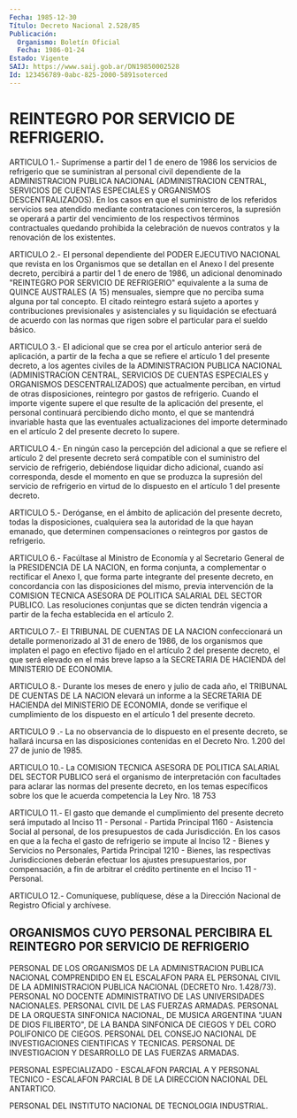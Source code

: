 ```yaml
---
Fecha: 1985-12-30
Título: Decreto Nacional 2.528/85
Publicación:
  Organismo: Boletín Oficial
  Fecha: 1986-01-24
Estado: Vigente
SAIJ: https://www.saij.gob.ar/DN19850002528
Id: 123456789-0abc-825-2000-5891soterced
---
```

# REINTEGRO POR SERVICIO DE REFRIGERIO.

<a id="1"></a>
ARTICULO  1.-  Suprímense  a  partir  del  1  de  enero de 1986 los servicios  de  refrigerio  que  se  suministran  al personal  civil dependiente  de la ADMINISTRACION PUBLICA NACIONAL  (ADMINISTRACION CENTRAL, SERVICIOS DE CUENTAS ESPECIALES y ORGANISMOS DESCENTRALIZADOS).  En  los  casos  en  que  el  suministro  de los referidos   servicios  sea  atendido  mediante  contrataciones  con terceros, la  supresión  se operará a partir del vencimiento de los respectivos  términos  contractuales    quedando    prohibida    la celebración  de nuevos contratos y la renovación de los existentes.

<a id="2"></a>
ARTICULO  2.-  El personal dependiente del PODER EJECUTIVO NACIONAL que revista en los  Organismos  que  se  detallan en el Anexo I del presente decreto, percibirá a partir del 1  de  enero  de  1986, un adicional    denominado  "REINTEGRO  POR  SERVICIO  DE  REFRIGERIO" equivalente a  la  suma  de  QUINCE  AUSTRALES  (A  15)  mensuales, siempre   que  no  perciba  suma  alguna  por  tal  concepto.  El citado  reintegro  estará  sujeto  a  aportes  y  contribuciones previsionales  y  asistenciales  y  su liquidación se efectuará  de acuerdo  con  las  normas que rigen sobre  el  particular  para  el sueldo básico.

<a id="3"></a>
ARTICULO  3.-  El  adicional  que  se crea por el artículo anterior será  de  aplicación, a partir de la fecha  a  que  se  refiere  el artículo 1  del  presente  decreto,  a  los  agentes  civiles de la ADMINISTRACION PUBLICA NACIONAL (ADMINISTRACION CENTRAL,  SERVICIOS DE    CUENTAS    ESPECIALES   y  ORGANISMOS  DESCENTRALIZADOS)  que actualmente perciban, en virtud  de  otras disposiciones, reintegro por gastos de refrigerio.  Cuando el importe vigente supere el que  resulte  de  la aplicación del  presente, el personal continuará percibiendo dicho  monto,  el que se mantendrá invariable hasta que las eventuales actualizaciones  del  importe  determinado  en  el  artículo  2 del presente decreto lo supere.

<a id="4"></a>
ARTICULO  4.-  En  ningún caso la percepción del adicional a que se refiere el artículo  2  del presente decreto será compatible con el suministro del servicio de  refrigerio,  debiéndose  liquidar dicho adicional,  cuando  así  corresponda,  desde el momento en  que  se produzca la supresión del servicio de refrigerio  en  virtud  de lo dispuesto en el artículo 1 del presente decreto.

<a id="5"></a>
ARTICULO  5.-  Deróganse,  en  el ámbito de aplicación del presente decreto, todas la disposiciones,  cualquiera sea la autoridad de la que hayan emanado, que determinen compensaciones  o  reintegros por gastos de refrigerio.

<a id="6"></a>
ARTICULO  6.-  Facúltase  al  Ministro  de Economía y al Secretario General  de la  PRESIDENCIA  DE LA NACION, en  forma  conjunta,  a complementar o rectificar el Anexo  I,  que  forma parte integrante del  presente  decreto, en concordancia con las  disposiciones  del mismo,  previa intervención  de  la  COMISION  TECNICA  ASESORA  DE POLITICA  SALARIAL  DEL  SECTOR PUBLICO. Las resoluciones conjuntas que se dicten tendrán vigencia  a partir de la fecha establecida en el artículo 2.

<a id="7"></a>
ARTICULO  7.-  El TRIBUNAL DE CUENTAS DE LA NACION confeccionará un detalle pormenorizado  al  31  de  enero de 1986, de los organismos que  implaten  el pago en efectivo fijado  en  el  artículo  2  del presente decreto,  el  que  será elevado en el más breve lapso a la SECRETARIA DE HACIENDA del MINISTERIO DE ECONOMIA.

<a id="8"></a>
ARTICULO  8.-  Durante  los  meses de enero y julio de cada año, el TRIBUNAL  DE  CUENTAS  DE  LA  NACION   elevará  un  informe  a  la SECRETARIA  DE  HACIENDA  del  MINISTERIO  DE  ECONOMIA,  donde  se verifique el cumplimiento de los dispuesto en  el  artículo  1  del presente decreto.

<a id="9"></a>
ARTICULO  9  .-  La  no  observancia de lo dispuesto en el presente decreto, se hallará incursa  en  las disposiciones contenidas en el Decreto Nro. 1.200 del 27 de junio de 1985.

<a id="10"></a>
ARTICULO  10.- La COMISION TECNICA ASESORA DE POLITICA SALARIAL DEL SECTOR PUBLICO  será  el organismo de interpretación con facultades para  aclarar  las normas  del  presente  decreto,  en  los  temas específicos sobre los  que  le acuerda  competencia la Ley Nro. 18 753

<a id="11"></a>
ARTICULO  11.-  El  gasto  que demande el cumplimiento del presente decreto será imputado al Inciso  11  - Personal - Partida Principal 1160 - Asistencia Social al personal,  de  los presupuestos de cada Jurisdicción.  En  los  casos en  que  a  la  fecha  el  gasto  de refrigerio  se  impute  al  Inciso  12  - Bienes  y  Servicios  no Personales,  Partida  Principal  1210  -  Bienes,  las  respectivas Jurisdicciones  deberán  efectuar los ajustes presupuestarios, por compensación, a fin de arbitrar  el crédito pertinente en el Inciso 11 - Personal.

<a id="12"></a>
ARTICULO    12.-  Comuníquese,  publíquese,  dése  a  la  Dirección Nacional de Registro Oficial y archívese.

## ORGANISMOS  CUYO  PERSONAL  PERCIBIRA  EL REINTEGRO POR SERVICIO DE REFRIGERIO

<a id="1"></a>
PERSONAL  DE  LOS  ORGANISMOS DE LA ADMINISTRACION PUBLICA NACIONAL COMPRENDIDO EN  EL  ESCALAFON    PARA  EL  PERSONAL  CIVIL  DE  LA ADMINISTRACION  PUBLICA NACIONAL  (DECRETO  Nro.  1.428/73).  PERSONAL NO DOCENTE ADMINISTRATIVO DE LAS UNIVERSIDADES NACIONALES.  PERSONAL CIVIL DE LAS FUERZAS ARMADAS.  PERSONAL  DE LA ORQUESTA SINFONICA NACIONAL,  DE  MUSICA  ARGENTINA "JUAN DE DIOS  FILIBERTO",  DE  LA  BANDA SINFONICA DE CIEGOS Y DEL CORO POLIFONICO DE CIEGOS.  PERSONAL  DEL  CONSEJO  NACIONAL DE INVESTIGACIONES  CIENTIFICAS  Y TECNICAS.  PERSONAL DE INVESTIGACION  Y  DESARROLLO  DE  LAS  FUERZAS ARMADAS.

PERSONAL ESPECIALIZADO - ESCALAFON PARCIAL A Y PERSONAL  TECNICO  - ESCALAFON  PARCIAL  B  DE LA DIRECCION NACIONAL DEL ANTARTICO.

PERSONAL  DEL  INSTITUTO  NACIONAL    DE    TECNOLOGIA  INDUSTRIAL.